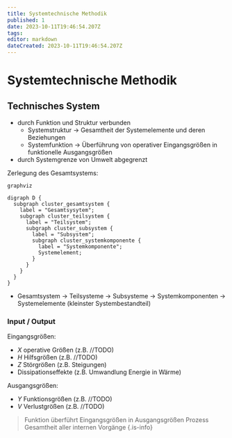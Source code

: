 ```yaml
---
title: Systemtechnische Methodik
published: 1
date: 2023-10-11T19:46:54.207Z
tags: 
editor: markdown
dateCreated: 2023-10-11T19:46:54.207Z
---
```


# Systemtechnische Methodik

## Technisches System

- durch Funktion und Struktur verbunden
  - Systemstruktur -> Gesamtheit der Systemelemente und deren Beziehungen
  - Systemfunktion -> Überführung von operativer Eingangsgrößen in funktionelle Ausgangsgrößen
- durch Systemgrenze von Umwelt abgegrenzt

Zerlegung des Gesamtsystems:

```kroki
graphviz

digraph D {
  subgraph cluster_gesamtsystem {
    label = "Gesamtsysytem";
    subgraph cluster_teilsystem {
      label = "Teilsystem";
      subgraph cluster_subsystem {
        label = "Subsystem";
        subgraph cluster_systemkomponente {
          label = "Systemkomponente";
          Systemelement;          
        }
      }
    }
  }
}
```

- Gesamtsystem -> Teilsysteme -> Subsysteme -> Systemkomponenten -> Systemelemente (kleinster Systembestandteil)

### Input / Output

Eingangsgrößen:

- $X$ operative Größen (z.B. //TODO)
- $H$ Hilfsgrößen (z.B. //TODO)
- $Z$ Störgrößen (z.B. Steigungen)
- Dissipationseffekte (z.B. Umwandlung Energie in Wärme)

Ausgangsgrößen:

- $Y$ Funktionsgrößen (z.B. //TODO)
- $V$ Verlustgrößen (z.B. //TODO)
<!-- Seite 47 im Skript -->

> Funktion überführt Eingangsgrößen in Ausgangsgrößen
> Prozess Gesamtheit aller internen Vorgänge
{.is-info}

